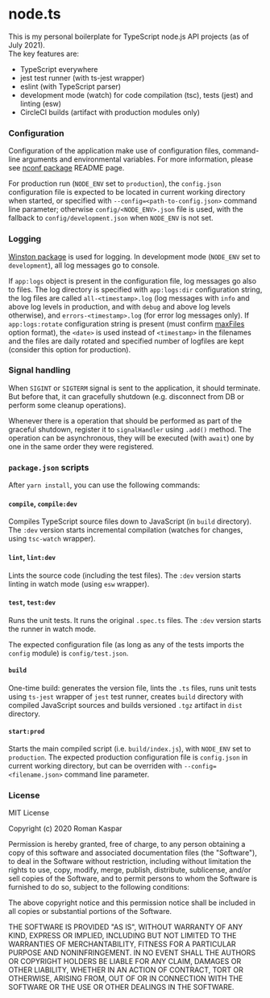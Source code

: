 # node.ts

This is my personal boilerplate for TypeScript node.js API projects (as of July 2021).  
The key features are:
* TypeScript everywhere
* jest test runner (with ts-jest wrapper)
* eslint (with TypeScript parser)
* development mode (watch) for code compilation (tsc), tests (jest) and linting (esw)
* CircleCI builds (artifact with production modules only)

### Configuration

Configuration of the application make use of configuration files, command-line arguments
and environmental variables. For more information, please see
[nconf package](https://github.com/indexzero/nconf) README page.

For production run (`NODE_ENV` set to `production`), the `config.json` configuration
file is expected to be located in current working directory when started, or specified
with `--config=<path-to-config.json>` command line parameter; otherwise `config/<NODE_ENV>.json`
file is used, with the fallback to `config/development.json` when `NODE_ENV` is not set.

### Logging

[Winston package](https://github.com/winstonjs/winston) is used for logging. In development
mode (`NODE_ENV` set to `development`), all log messages go to console.

If `app:logs` object is present in the configuration file, log messages go also to files.
The log directory is specified with `app:logs:dir` configuration string, the log files
are called `all-<timestamp>.log` (log messages with `info` and above log levels in production,
and with `debug` and above log levels otherwise), and `errors-<timestamp>.log` (for error log
messages only). If `app:logs:rotate` configuration string is present (must confirm
[maxFiles](https://github.com/winstonjs/winston-daily-rotate-file) option format), the `<date>`
is used instead of `<timestamp>` in the filenames and the files are daily rotated
and specified number of logfiles are kept (consider this option for production).

### Signal handling

When `SIGINT` or `SIGTERM` signal is sent to the application, it should terminate. But before
that, it can gracefully shutdown (e.g. disconnect from DB or perform some cleanup operations).

Whenever there is a operation that should be performed as part of the graceful shutdown,
register it to `signalHandler` using `.add()` method. The operation can be asynchronous,
they will be executed (with `await`) one by one in the same order they were registered.

### `package.json` scripts

After `yarn install`, you can use the following commands:

#### `compile`, `compile:dev`

Compiles TypeScript source files down to JavaScript (in `build` directory). The `:dev`
version starts incremental compilation (watches for changes, using `tsc-watch` wrapper).

#### `lint`, `lint:dev`

Lints the source code (including the test files). The `:dev` version starts
linting in watch mode (using `esw` wrapper).

#### `test`, `test:dev`

Runs the unit tests. It runs the original `.spec.ts` files.
The `:dev` version starts the runner in watch mode.

The expected configuration file (as long as any of the tests imports the `config`
module) is `config/test.json`.

#### `build`

One-time build: generates the version file, lints the `.ts` files, runs unit tests
using `ts-jest` wrapper of `jest` test runner, creates `build` directory with
compiled JavaScript sources and builds versioned `.tgz` artifact in `dist` directory.

#### `start:prod`

Starts the main compiled script (i.e. `build/index.js`), with `NODE_ENV` set to `production`.
The expected production configuration file is `config.json` in current working
directory, but can be overriden with `--config=<filename.json>` command line parameter.

### License

MIT License

Copyright (c) 2020 Roman Kaspar

Permission is hereby granted, free of charge, to any person obtaining a copy
of this software and associated documentation files (the "Software"), to deal
in the Software without restriction, including without limitation the rights
to use, copy, modify, merge, publish, distribute, sublicense, and/or sell
copies of the Software, and to permit persons to whom the Software is
furnished to do so, subject to the following conditions:

The above copyright notice and this permission notice shall be included in all
copies or substantial portions of the Software.

THE SOFTWARE IS PROVIDED "AS IS", WITHOUT WARRANTY OF ANY KIND, EXPRESS OR
IMPLIED, INCLUDING BUT NOT LIMITED TO THE WARRANTIES OF MERCHANTABILITY,
FITNESS FOR A PARTICULAR PURPOSE AND NONINFRINGEMENT. IN NO EVENT SHALL THE
AUTHORS OR COPYRIGHT HOLDERS BE LIABLE FOR ANY CLAIM, DAMAGES OR OTHER
LIABILITY, WHETHER IN AN ACTION OF CONTRACT, TORT OR OTHERWISE, ARISING FROM,
OUT OF OR IN CONNECTION WITH THE SOFTWARE OR THE USE OR OTHER DEALINGS IN THE
SOFTWARE.
